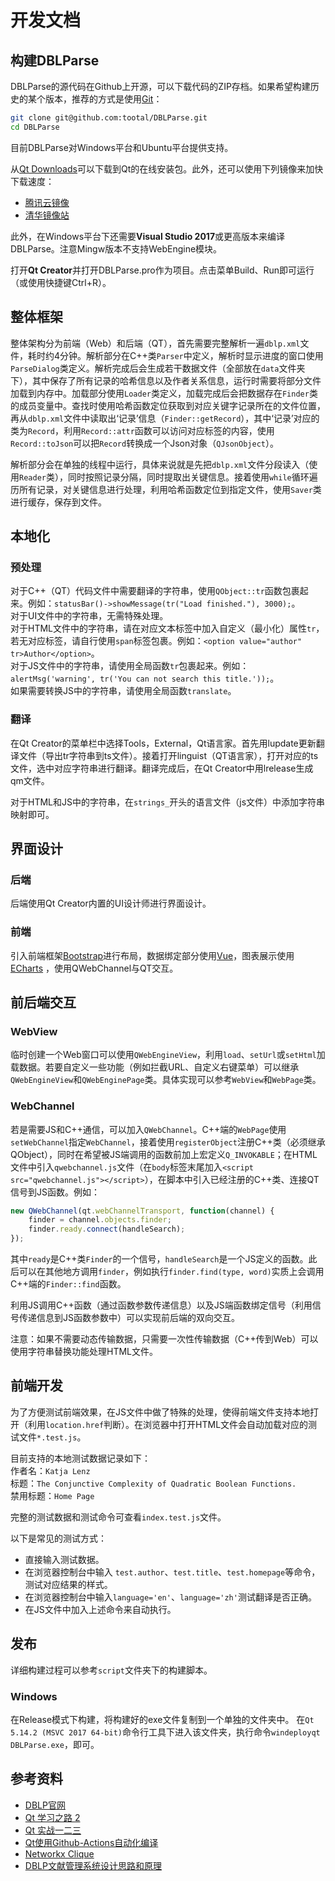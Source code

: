 # 开发文档
## 构建DBLParse
DBLParse的源代码在Github上开源，可以下载代码的ZIP存档。如果希望构建历史的某个版本，推荐的方式是使用[Git](https://git-scm.com/)：

```sh
git clone git@github.com:tootal/DBLParse.git
cd DBLParse
```

目前DBLParse对Windows平台和Ubuntu平台提供支持。

从[Qt Downloads](http://download.qt.io/official_releases/online_installers/)可以下载到Qt的在线安装包。此外，还可以使用下列镜像来加快下载速度：

* [腾讯云镜像](https://mirrors.cloud.tencent.com/qt/official_releases/online_installers/)
* [清华镜像站](https://mirrors.tuna.tsinghua.edu.cn/qt/official_releases/online_installers/)

此外，在Windows平台下还需要**Visual Studio 2017**或更高版本来编译DBLParse。注意Mingw版本不支持WebEngine模块。

打开**Qt Creator**并打开DBLParse.pro作为项目。点击菜单Build、Run即可运行（或使用快捷键Ctrl+R）。

## 整体框架
整体架构分为前端（Web）和后端（QT），首先需要完整解析一遍`dblp.xml`文件，耗时约4分钟。解析部分在C++类`Parser`中定义，解析时显示进度的窗口使用`ParseDialog`类定义。解析完成后会生成若干数据文件（全部放在`data`文件夹下），其中保存了所有记录的哈希信息以及作者关系信息，运行时需要将部分文件加载到内存中。加载部分使用`Loader`类定义，加载完成后会把数据存在`Finder`类的成员变量中。查找时使用哈希函数定位获取到对应关键字记录所在的文件位置，再从`dblp.xml`文件中读取出‘记录’信息（`Finder::getRecord`），其中‘记录’对应的类为`Record`，利用`Record::attr`函数可以访问对应标签的内容，使用`Record::toJson`可以把`Record`转换成一个Json对象（`QJsonObject`）。

解析部分会在单独的线程中运行，具体来说就是先把`dblp.xml`文件分段读入（使用`Reader`类），同时按照记录分隔，同时提取出关键信息。接着使用`while`循环遍历所有记录，对关键信息进行处理，利用哈希函数定位到指定文件，使用`Saver`类进行缓存，保存到文件。

## 本地化
### 预处理
对于C++（QT）代码文件中需要翻译的字符串，使用`QObject::tr`函数包裹起来。例如：`statusBar()->showMessage(tr("Load finished."), 3000);`。  
对于UI文件中的字符串，无需特殊处理。  
对于HTML文件中的字符串，请在对应文本标签中加入自定义（最小化）属性`tr`，若无对应标签，请自行使用`span`标签包裹。例如：`<option value="author" tr>Author</option>`。  
对于JS文件中的字符串，请使用全局函数`tr`包裹起来。例如：`alertMsg('warning', tr('You can not search this title.'));`。  
如果需要转换JS中的字符串，请使用全局函数`translate`。

### 翻译
在Qt Creator的菜单栏中选择Tools，External，Qt语言家。首先用lupdate更新翻译文件（导出tr字符串到ts文件）。接着打开linguist（QT语言家），打开对应的ts文件，选中对应字符串进行翻译。翻译完成后，在Qt Creator中用lrelease生成qm文件。

对于HTML和JS中的字符串，在`strings_`开头的语言文件（js文件）中添加字符串映射即可。

## 界面设计
### 后端
后端使用Qt Creator内置的UI设计师进行界面设计。

### 前端
引入前端框架[Bootstrap](https://getbootstrap.com/)进行布局，数据绑定部分使用[Vue](https://vuejs.org/)，图表展示使用[ECharts](https://echarts.apache.org) ，使用QWebChannel与QT交互。

## 前后端交互
### WebView
临时创建一个Web窗口可以使用`QWebEngineView`，利用`load`、`setUrl`或`setHtml`加载数据。若要自定义一些功能（例如拦截URL、自定义右键菜单）可以继承`QWebEngineView`和`QWebEnginePage`类。具体实现可以参考`WebView`和`WebPage`类。

### WebChannel
若是需要JS和C++通信，可以加入`QWebChannel`。C++端的`WebPage`使用`setWebChannel`指定`WebChannel`，接着使用`registerObject`注册C++类（必须继承QObject），同时在希望被JS端调用的函数前加上宏定义`Q_INVOKABLE`；在HTML文件中引入`qwebchannel.js`文件（在`body`标签末尾加入`<script src="qwebchannel.js"></script>`），在脚本中引入已经注册的C++类、连接QT信号到JS函数。例如：

```js
new QWebChannel(qt.webChannelTransport, function(channel) {
    finder = channel.objects.finder;
    finder.ready.connect(handleSearch);
});
```

其中`ready`是C++类`Finder`的一个信号，`handleSearch`是一个JS定义的函数。此后可以在其他地方调用`finder`，例如执行`finder.find(type, word)`实质上会调用C++端的`Finder::find`函数。

利用JS调用C++函数（通过函数参数传递信息）以及JS端函数绑定信号（利用信号传递信息到JS函数参数中）可以实现前后端的双向交互。  

注意：如果不需要动态传输数据，只需要一次性传输数据（C++传到Web）可以使用字符串替换功能处理HTML文件。

## 前端开发
为了方便测试前端效果，在JS文件中做了特殊的处理，使得前端文件支持本地打开（利用`location.href`判断）。在浏览器中打开HTML文件会自动加载对应的测试文件`*.test.js`。    

目前支持的本地测试数据记录如下：    
作者名：`Katja Lenz`    
标题：`The Conjunctive Complexity of Quadratic Boolean Functions.`    
禁用标题：`Home Page`  

完整的测试数据和测试命令可查看`index.test.js`文件。

以下是常见的测试方式：  

* 直接输入测试数据。
* 在浏览器控制台中输入 `test.author`、`test.title`、`test.homepage`等命令，测试对应结果的样式。  
* 在浏览器控制台中输入`language='en'`、`language='zh'`测试翻译是否正确。  
* 在JS文件中加入上述命令来自动执行。

## 发布
详细构建过程可以参考`script`文件夹下的构建脚本。
### Windows
在Release模式下构建，将构建好的exe文件复制到一个单独的文件夹中。
在`Qt 5.14.2 (MSVC 2017 64-bit)`命令行工具下进入该文件夹，执行命令`windeployqt DBLParse.exe`，即可。


## 参考资料

* [DBLP官网](https://dblp.org/)
* [Qt 学习之路 2](https://www.devbean.net/2012/08/qt-study-road-2-catelog/)
* [Qt 实战一二三](https://blog.csdn.net/liang19890820/article/details/50277095)
* [Qt使用Github-Actions自动化编译](https://zhuanlan.zhihu.com/p/92733295)
* [Networkx Clique](https://networkx.github.io/documentation/networkx-1.9.1/reference/algorithms.clique.html)
* [DBLP文献管理系统设计思路和原理](http://blog.sina.com.cn/s/blog_7d5b0f920102womo.html)